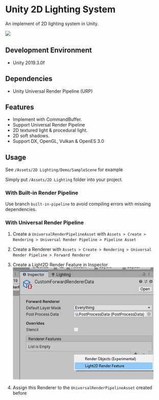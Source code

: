 # Unity 2D Lighting System

An implement of 2D lighting system in Unity.

![](https://i.loli.net/2019/06/03/5cf4e0b7a6a6099705.png)

## Development Environment

- Unity 2019.3.0f

## Dependencies

- Unity Universal Render Pipeline (URP)

## Features

- Implement with CommandBuffer.
- Support Universal Render Pipeline
- 2D textured light & procedural light.
- 2D soft shadows.
- Support DX, OpenGL, Vulkan & OpenES 3.0

## Usage

See `/Assets/2D Lighting/Demo/SampleScene` for example

Simply put `/Assets/2D Lighting` folder into your project.

### With Built-in Render Pipeline

Use branch `built-in-pipeline` to avoid compiling errors with missing dependencies.


### With Universal Render Pipeline

1. Create a `UniversalRenderPipelineAsset` with `Assets > Create > Rendering > Universal Render Pipeline > Pipeline Asset`

2. Create a Renderer with `Assets > Create > Rendering > Universal Render Pipeline > Forward Renderer`

3. Create a Light2D Render Feature in Inspector
![](./docs/res/img/CreateRenderFeature.png)

4. Assign this Renderer to the `UniversalRenderPipelineAsset` created before